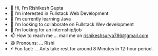 - 👋 Hi, I’m Rishikesh Gupta
- 👀 I’m interested in Fullstack Web Development
- 🌱 I’m currently learning Java
- 💞️ I’m looking to collaborate on Fullstack Wev development
- 💞️ I’m looking for an internship/job
- 📫 How to reach me ... mail me on rishikeshsurya786@gmail.com
- 😄 Pronouns: ... Rishi
- ⚡ Fun fact: ... Ants take rest for around 8 Minutes in 12-hour period.

<!---
rishikesh-gupta27/rishikesh-gupta27 is a ✨ special ✨ repository because its `README.md` (this file) appears on your GitHub profile.
You can click the Preview link to take a look at your changes.
--->
